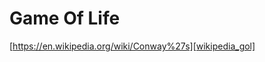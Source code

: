 # Game Of Life
[https://en.wikipedia.org/wiki/Conway%27s][wikipedia_gol]

[wikipedia_gol]: https://en.wikipedia.org/wiki/Conway%27s
